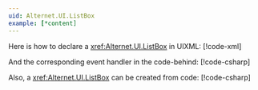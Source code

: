 ```yaml
---
uid: Alternet.UI.ListBox
example: [*content]
---
```


Here is how to declare a <xref:Alternet.UI.ListBox> in UIXML:
[!code-xml[](../../../Source/Samples/ApiDocDll/AllWindows/ListBoxWindow.uixml#CreateUixmlDeclaration)]

And the corresponding event handler in the code-behind:
[!code-csharp[](../../../Source/Samples/ApiDocDll/AllWindows/ListBoxWindow.uixml.cs#ListBoxEventHandler)]

Also, a <xref:Alternet.UI.ListBox> can be created from code:
[!code-csharp[](../../../Source/Samples/ApiDocDll/AllWindows/ListBoxWindow.uixml.cs#ListBoxCSharpCreation)]
